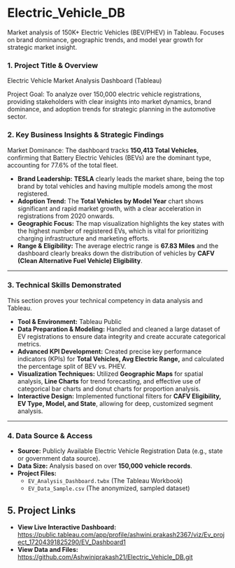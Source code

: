 # Electric_Vehicle_DB
Market analysis of 150K+ Electric Vehicles (BEV/PHEV) in Tableau. Focuses on brand dominance, geographic trends, and model year growth for strategic market insight.

### 1. Project Title & Overview
 Electric Vehicle Market Analysis Dashboard (Tableau)

Project Goal: To analyze over 150,000 electric vehicle registrations, providing stakeholders with clear insights into market dynamics, brand dominance, and adoption trends for strategic planning in the automotive sector.

### 2. Key Business Insights & Strategic Findings

Market Dominance: The dashboard tracks **150,413 Total Vehicles**, confirming that Battery Electric Vehicles (BEVs) are the dominant type, accounting for 77.6% of the total fleet.
  * **Brand Leadership:** **TESLA** clearly leads the market share, being the top brand by total vehicles and having multiple models among the most registered.
  * **Adoption Trend:** The **Total Vehicles by Model Year** chart shows significant and rapid market growth, with a clear acceleration in registrations from 2020 onwards.
  * **Geographic Focus:** The map visualization highlights the key states with the highest number of registered EVs, which is vital for prioritizing charging infrastructure and marketing efforts.
  * **Range & Eligibility:** The average electric range is **67.83 Miles** and the dashboard clearly breaks down the distribution of vehicles by **CAFV (Clean Alternative Fuel Vehicle) Eligibility**.

----

### **3. Technical Skills Demonstrated**

This section proves your technical competency in data analysis and Tableau.

  * **Tool & Environment:** Tableau Public
  * **Data Preparation & Modeling:** Handled and cleaned a large dataset of EV registrations to ensure data integrity and create accurate categorical metrics.
  * **Advanced KPI Development:** Created precise key performance indicators (KPIs) for **Total Vehicles, Avg Electric Range,** and calculated the percentage split of BEV vs. PHEV.
  * **Visualization Techniques:** Utilized **Geographic Maps** for spatial analysis, **Line Charts** for trend forecasting, and effective use of categorical bar charts and donut charts for proportion analysis.
  * **Interactive Design:** Implemented functional filters for **CAFV Eligibility, EV Type, Model, and State**, allowing for deep, customized segment analysis.

-----

### **4. Data Source & Access**

  * **Source:** Publicly Available Electric Vehicle Registration Data (e.g., state or government data source).
  * **Data Size:** Analysis based on over **150,000 vehicle records**.
  * **Project Files:**
      * `EV_Analysis_Dashboard.twbx` (The Tableau Workbook)
      * `EV_Data_Sample.csv` (The anonymized, sampled dataset)

## **5. Project Links**

  * **View Live Interactive Dashboard:** https://public.tableau.com/app/profile/ashwini.prakash2367/viz/Ev_project_17204391825290/EV_Dashboard1
  * **View Data and Files:** https://github.com/Ashwiniprakash21/Electric_Vehicle_DB.git
